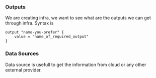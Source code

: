 ### Outputs

We are creating infra, we want to see what are the outputs we can get through infra.
Syntax is
```
output "name-you-prefer" {
    value = "name_of_required_output"
}
```
### Data Sources
Data source is usefull to get the information from cloud or any other external provider.